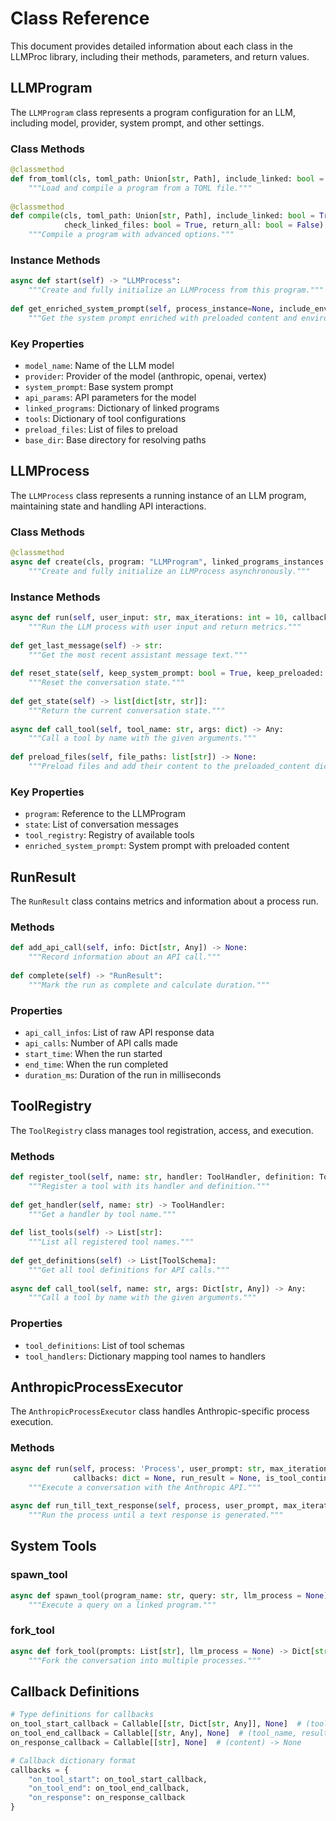 # Class Reference

This document provides detailed information about each class in the LLMProc library, including their methods, parameters, and return values.

## LLMProgram

The `LLMProgram` class represents a program configuration for an LLM, including model, provider, system prompt, and other settings.

### Class Methods

```python
@classmethod
def from_toml(cls, toml_path: Union[str, Path], include_linked: bool = True) -> "LLMProgram":
    """Load and compile a program from a TOML file."""
    
@classmethod
def compile(cls, toml_path: Union[str, Path], include_linked: bool = True, 
            check_linked_files: bool = True, return_all: bool = False) -> Union["LLMProgram", Dict[str, "LLMProgram"]]:
    """Compile a program with advanced options."""
```

### Instance Methods

```python
async def start(self) -> "LLMProcess":
    """Create and fully initialize an LLMProcess from this program."""
    
def get_enriched_system_prompt(self, process_instance=None, include_env: bool = True) -> str:
    """Get the system prompt enriched with preloaded content and environment info."""
```

### Key Properties

- `model_name`: Name of the LLM model
- `provider`: Provider of the model (anthropic, openai, vertex)
- `system_prompt`: Base system prompt
- `api_params`: API parameters for the model
- `linked_programs`: Dictionary of linked programs
- `tools`: Dictionary of tool configurations
- `preload_files`: List of files to preload
- `base_dir`: Base directory for resolving paths

## LLMProcess

The `LLMProcess` class represents a running instance of an LLM program, maintaining state and handling API interactions.

### Class Methods

```python
@classmethod
async def create(cls, program: "LLMProgram", linked_programs_instances: dict[str, "LLMProcess"] = None) -> "LLMProcess":
    """Create and fully initialize an LLMProcess asynchronously."""
```

### Instance Methods

```python
async def run(self, user_input: str, max_iterations: int = 10, callbacks: dict = None) -> "RunResult":
    """Run the LLM process with user input and return metrics."""
    
def get_last_message(self) -> str:
    """Get the most recent assistant message text."""
    
def reset_state(self, keep_system_prompt: bool = True, keep_preloaded: bool = True) -> None:
    """Reset the conversation state."""
    
def get_state(self) -> list[dict[str, str]]:
    """Return the current conversation state."""
    
async def call_tool(self, tool_name: str, args: dict) -> Any:
    """Call a tool by name with the given arguments."""
    
def preload_files(self, file_paths: list[str]) -> None:
    """Preload files and add their content to the preloaded_content dictionary."""
```

### Key Properties

- `program`: Reference to the LLMProgram
- `state`: List of conversation messages
- `tool_registry`: Registry of available tools
- `enriched_system_prompt`: System prompt with preloaded content

## RunResult

The `RunResult` class contains metrics and information about a process run.

### Methods

```python
def add_api_call(self, info: Dict[str, Any]) -> None:
    """Record information about an API call."""
    
def complete(self) -> "RunResult":
    """Mark the run as complete and calculate duration."""
```

### Properties

- `api_call_infos`: List of raw API response data
- `api_calls`: Number of API calls made
- `start_time`: When the run started
- `end_time`: When the run completed
- `duration_ms`: Duration of the run in milliseconds

## ToolRegistry

The `ToolRegistry` class manages tool registration, access, and execution.

### Methods

```python
def register_tool(self, name: str, handler: ToolHandler, definition: ToolSchema) -> ToolSchema:
    """Register a tool with its handler and definition."""
    
def get_handler(self, name: str) -> ToolHandler:
    """Get a handler by tool name."""
    
def list_tools(self) -> List[str]:
    """List all registered tool names."""
    
def get_definitions(self) -> List[ToolSchema]:
    """Get all tool definitions for API calls."""
    
async def call_tool(self, name: str, args: Dict[str, Any]) -> Any:
    """Call a tool by name with the given arguments."""
```

### Properties

- `tool_definitions`: List of tool schemas
- `tool_handlers`: Dictionary mapping tool names to handlers

## AnthropicProcessExecutor

The `AnthropicProcessExecutor` class handles Anthropic-specific process execution.

### Methods

```python
async def run(self, process: 'Process', user_prompt: str, max_iterations: int = 10, 
              callbacks: dict = None, run_result = None, is_tool_continuation: bool = False) -> "RunResult":
    """Execute a conversation with the Anthropic API."""
    
async def run_till_text_response(self, process, user_prompt, max_iterations: int = 10):
    """Run the process until a text response is generated."""
```

## System Tools

### spawn_tool

```python
async def spawn_tool(program_name: str, query: str, llm_process = None) -> Dict[str, Any]:
    """Execute a query on a linked program."""
```

### fork_tool

```python
async def fork_tool(prompts: List[str], llm_process = None) -> Dict[str, Any]:
    """Fork the conversation into multiple processes."""
```

## Callback Definitions

```python
# Type definitions for callbacks
on_tool_start_callback = Callable[[str, Dict[str, Any]], None]  # (tool_name, args) -> None
on_tool_end_callback = Callable[[str, Any], None]  # (tool_name, result) -> None
on_response_callback = Callable[[str], None]  # (content) -> None

# Callback dictionary format
callbacks = {
    "on_tool_start": on_tool_start_callback,
    "on_tool_end": on_tool_end_callback,
    "on_response": on_response_callback
}
```